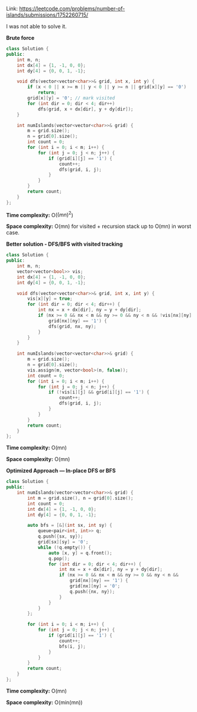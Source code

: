 Link: https://leetcode.com/problems/number-of-islands/submissions/1752260715/

I was not able to solve it.

**Brute force**

```cpp
class Solution {
public:
    int m, n;
    int dx[4] = {1, -1, 0, 0};
    int dy[4] = {0, 0, 1, -1};

    void dfs(vector<vector<char>>& grid, int x, int y) {
        if (x < 0 || x >= m || y < 0 || y >= n || grid[x][y] == '0')
            return;
        grid[x][y] = '0'; // mark visited
        for (int dir = 0; dir < 4; dir++)
            dfs(grid, x + dx[dir], y + dy[dir]);
    }

    int numIslands(vector<vector<char>>& grid) {
        m = grid.size();
        n = grid[0].size();
        int count = 0;
        for (int i = 0; i < m; i++) {
            for (int j = 0; j < n; j++) {
                if (grid[i][j] == '1') {
                    count++;
                    dfs(grid, i, j);
                }
            }
        }
        return count;
    }
};
```

**Time complexity:** O($(mn)^{2}$)

**Space complexity:** O(mn) for visited + recursion stack up to O(mn) in worst case.

**Better solution - DFS/BFS with visited tracking**

```cpp
class Solution {
public:
    int m, n;
    vector<vector<bool>> vis;
    int dx[4] = {1, -1, 0, 0};
    int dy[4] = {0, 0, 1, -1};

    void dfs(vector<vector<char>>& grid, int x, int y) {
        vis[x][y] = true;
        for (int dir = 0; dir < 4; dir++) {
            int nx = x + dx[dir], ny = y + dy[dir];
            if (nx >= 0 && nx < m && ny >= 0 && ny < n && !vis[nx][ny] &&
                grid[nx][ny] == '1') {
                dfs(grid, nx, ny);
            }
        }
    }

    int numIslands(vector<vector<char>>& grid) {
        m = grid.size();
        n = grid[0].size();
        vis.assign(m, vector<bool>(n, false));
        int count = 0;
        for (int i = 0; i < m; i++) {
            for (int j = 0; j < n; j++) {
                if (!vis[i][j] && grid[i][j] == '1') {
                    count++;
                    dfs(grid, i, j);
                }
            }
        }
        return count;
    }
};
```

**Time complexity:** O(mn)

**Space complexity:** O(mn)

**Optimized Approach — In‑place DFS or BFS**

```cpp
class Solution {
public:
    int numIslands(vector<vector<char>>& grid) {
        int m = grid.size(), n = grid[0].size();
        int count = 0;
        int dx[4] = {1, -1, 0, 0};
        int dy[4] = {0, 0, 1, -1};

        auto bfs = [&](int sx, int sy) {
            queue<pair<int, int>> q;
            q.push({sx, sy});
            grid[sx][sy] = '0';
            while (!q.empty()) {
                auto [x, y] = q.front();
                q.pop();
                for (int dir = 0; dir < 4; dir++) {
                    int nx = x + dx[dir], ny = y + dy[dir];
                    if (nx >= 0 && nx < m && ny >= 0 && ny < n &&
                        grid[nx][ny] == '1') {
                        grid[nx][ny] = '0';
                        q.push({nx, ny});
                    }
                }
            }
        };

        for (int i = 0; i < m; i++) {
            for (int j = 0; j < n; j++) {
                if (grid[i][j] == '1') {
                    count++;
                    bfs(i, j);
                }
            }
        }
        return count;
    }
};
```

**Time complexity:** O(mn)

**Space complexity:** O(min(mn))